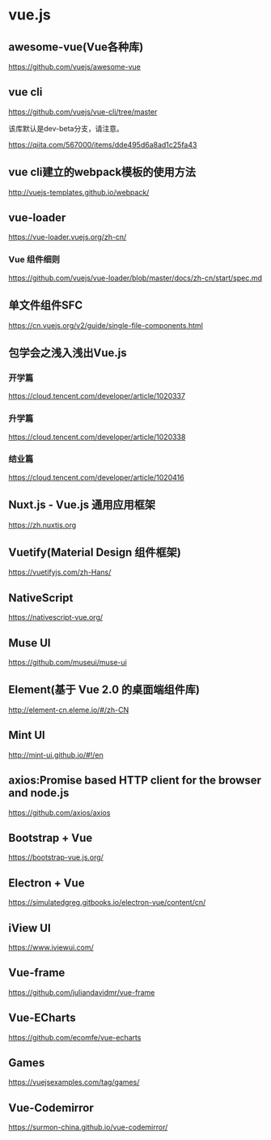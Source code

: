 vue.js
======

## awesome-vue(Vue各种库)

https://github.com/vuejs/awesome-vue

## vue cli

https://github.com/vuejs/vue-cli/tree/master

该库默认是dev-beta分支，请注意。

https://qiita.com/567000/items/dde495d6a8ad1c25fa43

## vue cli建立的webpack模板的使用方法

http://vuejs-templates.github.io/webpack/

## vue-loader

https://vue-loader.vuejs.org/zh-cn/

### Vue 组件细则

https://github.com/vuejs/vue-loader/blob/master/docs/zh-cn/start/spec.md

## 单文件组件SFC

https://cn.vuejs.org/v2/guide/single-file-components.html

## 包学会之浅入浅出Vue.js

### 开学篇

https://cloud.tencent.com/developer/article/1020337

### 升学篇

https://cloud.tencent.com/developer/article/1020338

### 结业篇

https://cloud.tencent.com/developer/article/1020416

## Nuxt.js - Vue.js 通用应用框架

https://zh.nuxtjs.org

## Vuetify(Material Design 组件框架)

https://vuetifyjs.com/zh-Hans/

## NativeScript

https://nativescript-vue.org/

## Muse UI

https://github.com/museui/muse-ui

## Element(基于 Vue 2.0 的桌面端组件库)

http://element-cn.eleme.io/#/zh-CN

## Mint UI

http://mint-ui.github.io/#!/en

## axios:Promise based HTTP client for the browser and node.js

https://github.com/axios/axios

## Bootstrap + Vue

https://bootstrap-vue.js.org/

## Electron + Vue

https://simulatedgreg.gitbooks.io/electron-vue/content/cn/

## iView UI

https://www.iviewui.com/

## Vue-frame

https://github.com/juliandavidmr/vue-frame

## Vue-ECharts

https://github.com/ecomfe/vue-echarts

## Games

https://vuejsexamples.com/tag/games/

## Vue-Codemirror

https://surmon-china.github.io/vue-codemirror/

